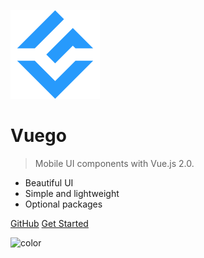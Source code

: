 ![logo](_media/vuego.png)

# Vuego

> Mobile UI components with Vue.js 2.0.

- Beautiful UI
- Simple and lightweight
- Optional packages

[GitHub](https://github.com/hejianxian/vuego/)
[Get Started](#quick-start)

![color](#fff)
